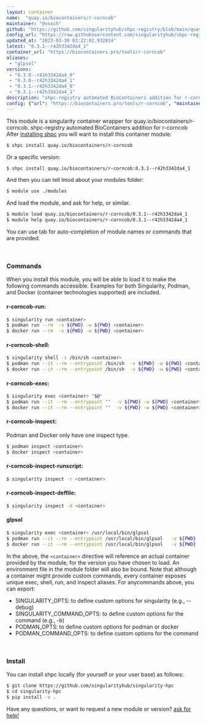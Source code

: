 ```yaml
---
layout: container
name:  "quay.io/biocontainers/r-corncob"
maintainer: "@vsoch"
github: "https://github.com/singularityhub/shpc-registry/blob/main/quay.io/biocontainers/r-corncob/container.yaml"
config_url: "https://raw.githubusercontent.com/singularityhub/shpc-registry/main/quay.io/biocontainers/r-corncob/container.yaml"
updated_at: "2023-03-30 03:22:02.932814"
latest: "0.3.1--r42h3342da4_1"
container_url: "https://biocontainers.pro/tools/r-corncob"
aliases:
 - "glpsol"
versions:
 - "0.3.0--r41h3342da4_0"
 - "0.3.0--r42h3342da4_1"
 - "0.3.1--r42h3342da4_0"
 - "0.3.1--r42h3342da4_1"
description: "shpc-registry automated BioContainers addition for r-corncob"
config: {"url": "https://biocontainers.pro/tools/r-corncob", "maintainer": "@vsoch", "description": "shpc-registry automated BioContainers addition for r-corncob", "latest": {"0.3.1--r42h3342da4_1": "sha256:4ee760ee9c878bc3524ba710d0a021615c12798fd28fb3e9577e71278994f572"}, "tags": {"0.3.0--r41h3342da4_0": "sha256:515be655b655296720a14cacbcd65b02c77b53fbd67b77a2c8447341f4c7acb8", "0.3.0--r42h3342da4_1": "sha256:aa9f89d8deb470c3a89bb99a88e54f345d4cc008e909eea41b92e830bcf25e2f", "0.3.1--r42h3342da4_0": "sha256:a715fcd926fbeee06ddbc234cbd57bdfa6dddef7c33c2b3b90b54132345faaee", "0.3.1--r42h3342da4_1": "sha256:4ee760ee9c878bc3524ba710d0a021615c12798fd28fb3e9577e71278994f572"}, "docker": "quay.io/biocontainers/r-corncob", "aliases": {"glpsol": "/usr/local/bin/glpsol"}}
---
```


This module is a singularity container wrapper for quay.io/biocontainers/r-corncob.
shpc-registry automated BioContainers addition for r-corncob
After [installing shpc](#install) you will want to install this container module:


```bash
$ shpc install quay.io/biocontainers/r-corncob
```

Or a specific version:

```bash
$ shpc install quay.io/biocontainers/r-corncob:0.3.1--r42h3342da4_1
```

And then you can tell lmod about your modules folder:

```bash
$ module use ./modules
```

And load the module, and ask for help, or similar.

```bash
$ module load quay.io/biocontainers/r-corncob/0.3.1--r42h3342da4_1
$ module help quay.io/biocontainers/r-corncob/0.3.1--r42h3342da4_1
```

You can use tab for auto-completion of module names or commands that are provided.

<br>

### Commands

When you install this module, you will be able to load it to make the following commands accessible.
Examples for both Singularity, Podman, and Docker (container technologies supported) are included.

#### r-corncob-run:

```bash
$ singularity run <container>
$ podman run --rm  -v ${PWD} -w ${PWD} <container>
$ docker run --rm  -v ${PWD} -w ${PWD} <container>
```

#### r-corncob-shell:

```bash
$ singularity shell -s /bin/sh <container>
$ podman run --it --rm --entrypoint /bin/sh  -v ${PWD} -w ${PWD} <container>
$ docker run --it --rm --entrypoint /bin/sh  -v ${PWD} -w ${PWD} <container>
```

#### r-corncob-exec:

```bash
$ singularity exec <container> "$@"
$ podman run --it --rm --entrypoint ""  -v ${PWD} -w ${PWD} <container> "$@"
$ docker run --it --rm --entrypoint ""  -v ${PWD} -w ${PWD} <container> "$@"
```

#### r-corncob-inspect:

Podman and Docker only have one inspect type.

```bash
$ podman inspect <container>
$ docker inspect <container>
```

#### r-corncob-inspect-runscript:

```bash
$ singularity inspect -r <container>
```

#### r-corncob-inspect-deffile:

```bash
$ singularity inspect -d <container>
```


#### glpsol

```bash
$ singularity exec <container> /usr/local/bin/glpsol
$ podman run --it --rm --entrypoint /usr/local/bin/glpsol   -v ${PWD} -w ${PWD} <container> -c " $@"
$ docker run --it --rm --entrypoint /usr/local/bin/glpsol   -v ${PWD} -w ${PWD} <container> -c " $@"
```



In the above, the `<container>` directive will reference an actual container provided
by the module, for the version you have chosen to load. An environment file in the
module folder will also be bound. Note that although a container
might provide custom commands, every container exposes unique exec, shell, run, and
inspect aliases. For anycommands above, you can export:

 - SINGULARITY_OPTS: to define custom options for singularity (e.g., --debug)
 - SINGULARITY_COMMAND_OPTS: to define custom options for the command (e.g., -b)
 - PODMAN_OPTS: to define custom options for podman or docker
 - PODMAN_COMMAND_OPTS: to define custom options for the command

<br>

### Install

You can install shpc locally (for yourself or your user base) as follows:

```bash
$ git clone https://github.com/singularityhub/singularity-hpc
$ cd singularity-hpc
$ pip install -e .
```

Have any questions, or want to request a new module or version? [ask for help!](https://github.com/singularityhub/singularity-hpc/issues)